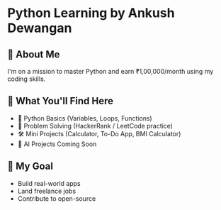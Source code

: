# Python Learning by Ankush Dewangan
## 🚀 About Me
I'm on a mission to master Python and earn ₹1,00,000/month using my coding skills.

## 📘 What You'll Find Here
- 🔢 Python Basics (Variables, Loops, Functions)
- 🧠 Problem Solving (HackerRank / LeetCode practice)
- 🛠️ Mini Projects (Calculator, To-Do App, BMI Calculator)
- 🤖 AI Projects Coming Soon

## 🌱 My Goal
- Build real-world apps
- Land freelance jobs
- Contribute to open-source

